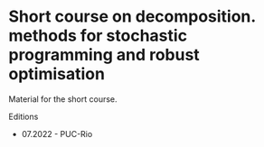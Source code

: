 # Short course on decomposition. methods for stochastic programming and robust optimisation

Material for the short course. 

Editions
- 07.2022 - PUC-Rio

